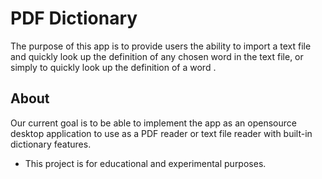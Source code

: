 # PDF Dictionary


The purpose of this app is to provide users the ability to import a text file and quickly look up the definition of any chosen word in the text file, or simply to quickly look up the definition of a word .


## About

Our current goal is to be able to implement the app as an opensource desktop application to use as a PDF reader or text file reader with built-in dictionary features.

- This project is for educational and experimental purposes.
